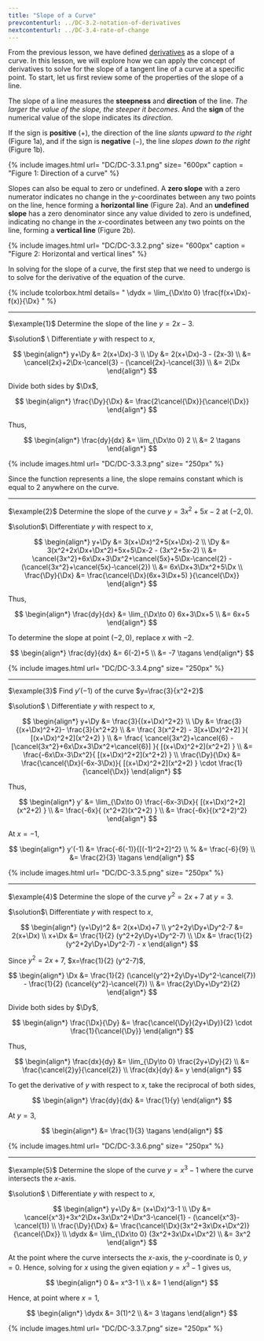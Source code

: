 ```yaml
---
title: "Slope of a Curve"
prevcontenturl: ../DC-3.2-notation-of-derivatives
nextcontenturl: ../DC-3.4-rate-of-change
---
```




From the previous lesson, we have defined [derivatives](../DC-3.1-introduction-to-derivatives) as a slope of a curve. In this lesson, we will explore how we can apply the concept of derivatives to solve for the slope of a tangent line of a curve at a specific point. To start, let us first review some of the properties of the slope of a line.

The slope of a line measures the **steepness** and **direction** of the line. *The larger the value of the slope, the steeper it becomes*. And the **sign** of the numerical value of the slope indicates its *direction*.

If the sign is **positive** ($+$), the direction of the line *slants upward to the right* (Figure 1a), and if the sign is **negative** ($-$), the line *slopes down to the right* (Figure 1b).

{% include images.html 
    url= "DC/DC-3.3.1.png" 
    size= "600px"
    caption = "Figure 1: Direction of a curve"
%}




Slopes can also be equal to zero or undefined. A **zero slope** with a zero numerator indicates no change in the $y$-coordinates between any two points on the line, hence forming a **horizontal line** (Figure 2a). And an **undefined slope** has a zero denominator since any value divided to zero is undefined, indicating no change in the $x$-coordinates between any two points on the line, forming a **vertical line** (Figure 2b).



{% include images.html 
    url= "DC/DC-3.3.2.png" 
    size= "600px"
    caption = "Figure 2: Horizontal and vertical lines"
%}


In solving for the slope of a curve, the first step that we need to undergo is to solve for the derivative of the equation of the curve.

{% include tcolorbox.html 
    details= "
        \dydx = \lim_{\Dx\to 0} \frac{f(x+\Dx)-f(x)}{\Dx}
    "
%}







---
$\example{1}$
Determine the slope of the line $y=2x-3$.


$\solution$ \\
Differentiate $y$ with respect to $x$,

$$
\begin{align*}
	y+\Dy &= 2(x+\Dx)-3 \\
	\Dy &= 2(x+\Dx)-3 - (2x-3) \\
	&= \cancel{2x}+2\Dx-\cancel{3} - (\cancel{2x}-\cancel{3}) \\
	&= 2\Dx
\end{align*}
$$

Divide both sides by $\Dx$,

$$
\begin{align*}
	\frac{\Dy}{\Dx} &= \frac{2\cancel{\Dx}}{\cancel{\Dx}}
\end{align*}
$$

Thus,

$$
\begin{align*}
	\frac{dy}{dx} &= \lim_{\Dx\to 0} 2 \\
	&= 2		\tagans
\end{align*}
$$

{% include images.html 
    url= "DC/DC-3.3.3.png" 
    size= "250px"
%}

Since the function represents a line, the slope remains constant which is equal to 2 anywhere on the curve.




---
$\example{2}$
Determine the slope of the curve $y=3x^2+5x-2$ at $(-2,0)$.


$\solution$\\
Differentiate $y$ with respect to $x$,

$$
\begin{align*}
	y+\Dy &= 3(x+\Dx)^2+5(x+\Dx)-2 \\
	\Dy &= 3(x^2+2x\Dx+\Dx^2)+5x+5\Dx-2 - (3x^2+5x-2) \\
	&= \cancel{3x^2}+6x\Dx+3\Dx^2+\cancel{5x}+5\Dx-\cancel{2} - (\cancel{3x^2}+\cancel{5x}-\cancel{2}) \\
	&= 6x\Dx+3\Dx^2+5\Dx \\
	\frac{\Dy}{\Dx} &= \frac{\cancel{\Dx}(6x+3\Dx+5) }{\cancel{\Dx}} 
\end{align*}
$$

Thus,

$$
\begin{align*}
	\frac{dy}{dx} &= \lim_{\Dx\to 0} 6x+3\Dx+5 \\
	&= 6x+5 
\end{align*}
$$

To determine the slope at point $(-2,0)$, replace $x$ with $-2$.

$$
\begin{align*}
	\frac{dy}{dx} &= 6(-2)+5 \\
	&= -7	\tagans
\end{align*}
$$

{% include images.html 
    url= "DC/DC-3.3.4.png" 
    size= "250px"
%}




---
$\example{3}$
Find $y'(-1)$ of the curve $y=\frac{3}{x^2+2}$


$\solution$ \\
Differentiate $y$ with respect to $x$,

$$
\begin{align*}
	y+\Dy &= \frac{3}{(x+\Dx)^2+2} \\
	\Dy &= \frac{3}{(x+\Dx)^2+2}- \frac{3}{x^2+2} \\
	&= \frac{ 3(x^2+2) - 3[x+\Dx)^2+2] }{ [(x+\Dx)^2+2](x^2+2) } \\
	&= \frac{ \cancel{3x^2}+\cancel{6} - [\cancel{3x^2}+6x\Dx+3\Dx^2+\cancel{6}] }{ [(x+\Dx)^2+2](x^2+2) } \\
	&= \frac{-6x\Dx-3\Dx^2}{ [(x+\Dx)^2+2](x^2+2) } \\
	\frac{\Dy}{\Dx} &= \frac{\cancel{\Dx}(-6x-3\Dx)}{ [(x+\Dx)^2+2](x^2+2) } \cdot \frac{1}{\cancel{\Dx}} 
\end{align*}
$$

Thus,

$$
\begin{align*}
	y' &= \lim_{\Dx\to 0} \frac{-6x-3\Dx}{ [(x+\Dx)^2+2](x^2+2) } \\
	&= \frac{-6x}{ (x^2+2)(x^2+2) } \\
	&= \frac{-6x}{(x^2+2)^2} 
\end{align*}
$$

At $x=-1$,

$$
\begin{align*}
	y'(-1) &= \frac{-6(-1)}{[(-1)^2+2]^2} \\
%	&= \frac{-6}{9} \\
	&= \frac{2}{3}	\tagans
\end{align*}
$$


{% include images.html 
    url= "DC/DC-3.3.5.png" 
    size= "250px"
%}








---
$\example{4}$
Determine the slope of the curve $y^2=2x+7$ at $y=3$.


$\solution$\\
Differentiate $y$ with respect to $x$,

$$
\begin{align*}
	(y+\Dy)^2 &= 2(x+\Dx)+7 \\
	y^2+2y\Dy+\Dy^2-7 &= 2(x+\Dx) \\
	x+\Dx &= \frac{1}{2} (y^2+2y\Dy+\Dy^2-7) \\
	\Dx &= \frac{1}{2} (y^2+2y\Dy+\Dy^2-7) - x 
\end{align*}
$$

Since $y^2=2x+7$, $x=\frac{1}{2} (y^2-7)$,

$$
\begin{align*}
	\Dx &= \frac{1}{2} (\cancel{y^2}+2y\Dy+\Dy^2-\cancel{7}) - \frac{1}{2} (\cancel{y^2}-\cancel{7}) \\
	&= \frac{2y\Dy+\Dy^2}{2} 
\end{align*}
$$

Divide both sides by $\Dy$,

$$
\begin{align*}
	\frac{\Dx}{\Dy} &= \frac{\cancel{\Dy}(2y+\Dy)}{2} \cdot \frac{1}{\cancel{\Dy}} 
\end{align*}
$$

Thus,

$$
\begin{align*}
	\frac{dx}{dy} &= \lim_{\Dy\to 0} \frac{2y+\Dy}{2} \\
	&= \frac{\cancel{2}y}{\cancel{2}} \\
	\frac{dx}{dy} &= y 
\end{align*}
$$

To get the derivative of $y$ with respect to $x$, take the reciprocal of both sides,

$$
\begin{align*}
	\frac{dy}{dx} &= \frac{1}{y} 
\end{align*}
$$

At $y=3$,

$$
\begin{align*}
	&= \frac{1}{3} 		\tagans
\end{align*}
$$



{% include images.html 
    url= "DC/DC-3.3.6.png" 
    size= "250px"
%}




---
$\example{5}$
Determine the slope of the curve $y=x^3-1$ where the curve intersects the $x$-axis.


$\solution$ \\
Differentiate $y$ with respect to $x$,

$$
\begin{align*}
	y+\Dy &= (x+\Dx)^3-1 \\
	\Dy &= \cancel{x^3}+3x^2\Dx+3x\Dx^2+\Dx^3-\cancel{1} - (\cancel{x^3}-\cancel{1}) \\
	\frac{\Dy}{\Dx} &= \frac{\cancel{\Dx}(3x^2+3x\Dx+\Dx^2)}{\cancel{\Dx}} \\
	\dydx &= \lim_{\Dx\to 0} (3x^2+3x\Dx+\Dx^2) \\
	&= 3x^2 
\end{align*}
$$

At the point where the curve intersects the $x$-axis, the $y$-coordinate is 0, $y=0$. Hence, solving for $x$ using the given eqiation $y=x^3-1$ gives us,

$$
\begin{align*}
	0 &= x^3-1 \\
	x &= 1 
\end{align*}
$$

Hence, at point where $x=1$,

$$
\begin{align*}
	\dydx &= 3(1)^2 \\
	&= 3		\tagans
\end{align*}
$$


{% include images.html 
    url= "DC/DC-3.3.7.png" 
    size= "250px"
%}

